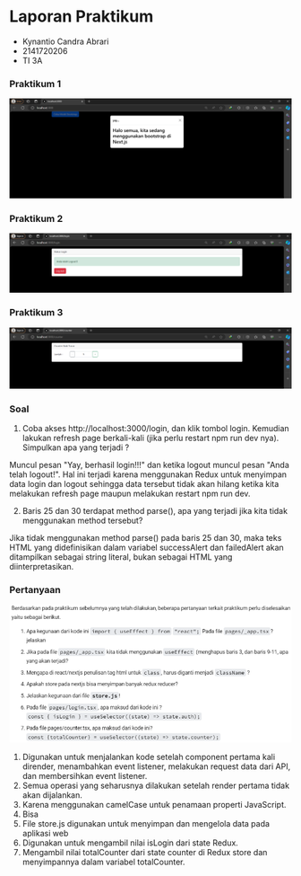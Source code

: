 # Laporan Praktikum
- Kynantio Candra Abrari
- 2141720206
- TI 3A

### Praktikum 1
![Prak 1](image/ss_prak_1.png)
### Praktikum 2
![Prak 2](image/ss_prak_2.png)
### Praktikum 3
![Prak 3](image/ss_prak_3.png)

### Soal

1. Coba akses http://localhost:3000/login, dan klik tombol login. Kemudian lakukan refresh page berkali-kali (jika perlu restart npm run dev nya). Simpulkan apa yang terjadi ?

Muncul pesan "Yay, berhasil login!!!" dan ketika logout muncul pesan "Anda telah logout!". Hal ini terjadi karena menggunakan Redux untuk menyimpan data login dan logout sehingga data tersebut tidak akan hilang ketika kita melakukan refresh page maupun melakukan restart npm run dev.

2. Baris 25 dan 30 terdapat method parse(), apa yang terjadi jika kita tidak menggunakan method tersebut?

Jika tidak menggunakan method parse() pada baris 25 dan 30, maka teks HTML yang didefinisikan dalam variabel successAlert dan failedAlert akan ditampilkan sebagai string literal, bukan sebagai HTML yang diinterpretasikan.

### Pertanyaan
![Pertanyaan](image/ss_pertanyaan.png)

1. Digunakan untuk menjalankan kode setelah component pertama kali dirender, menambahkan event listener, melakukan request data dari API, dan membersihkan event listener.
2. Semua operasi yang seharusnya dilakukan setelah render pertama tidak akan dijalankan.
3. Karena menggunakan camelCase untuk penamaan properti JavaScript.
4. Bisa
5. File store.js digunakan untuk menyimpan dan mengelola data pada aplikasi web
6. Digunakan untuk mengambil nilai isLogin dari state Redux.
7. Mengambil nilai totalCounter dari state counter di Redux store dan menyimpannya dalam variabel totalCounter.
